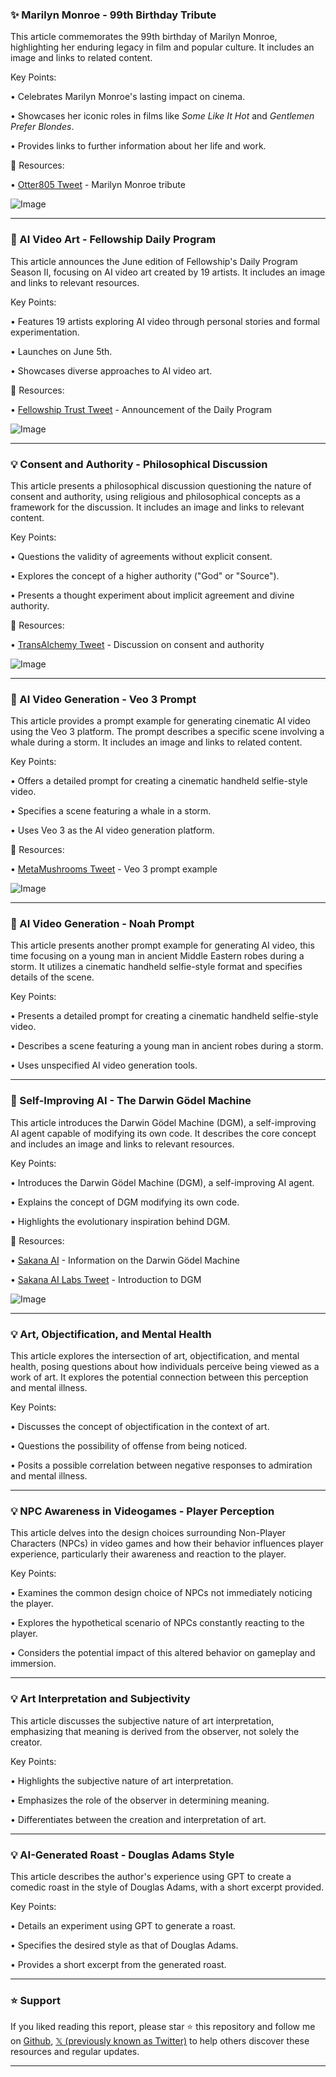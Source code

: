 ### ✨ Marilyn Monroe - 99th Birthday Tribute

This article commemorates the 99th birthday of Marilyn Monroe, highlighting her enduring legacy in film and popular culture.  It includes an image and links to related content.

Key Points:

• Celebrates Marilyn Monroe's lasting impact on cinema.


• Showcases her iconic roles in films like *Some Like It Hot* and *Gentlemen Prefer Blondes*.


• Provides links to further information about her life and work.


🔗 Resources:

• [Otter805 Tweet](https://x.com/otter805/status/1929557828882329947) - Marilyn Monroe tribute


![Image](https://pbs.twimg.com/media/GscqVx2agAAQ-hw?format=jpg&name=small)



---

### 🚀 AI Video Art - Fellowship Daily Program

This article announces the June edition of Fellowship's Daily Program Season II, focusing on AI video art created by 19 artists.  It includes an image and links to relevant resources.

Key Points:

• Features 19 artists exploring AI video through personal stories and formal experimentation.


• Launches on June 5th.


• Showcases diverse approaches to AI video art.


🔗 Resources:

• [Fellowship Trust Tweet](https://x.com/fellowshiptrust/status/1929556115723014605) - Announcement of the Daily Program


![Image](https://pbs.twimg.com/amplify_video_thumb/1929556009519022080/img/IqkGVYOa4a92WrXW.jpg)


---

### 💡  Consent and Authority - Philosophical Discussion

This article presents a philosophical discussion questioning the nature of consent and authority, using religious and philosophical concepts as a framework for the discussion.  It includes an image and links to relevant content.

Key Points:

• Questions the validity of agreements without explicit consent.


• Explores the concept of a higher authority ("God" or "Source").


• Presents a thought experiment about implicit agreement and divine authority.



🔗 Resources:

• [TransAlchemy Tweet](https://x.com/TransAlchemy/status/1929555972462457009) - Discussion on consent and authority


![Image](https://pbs.twimg.com/media/Gscotw6aIAAquMJ?format=png&name=360x360)


---

### 🤖 AI Video Generation - Veo 3 Prompt

This article provides a prompt example for generating cinematic AI video using the Veo 3 platform. The prompt describes a specific scene involving a whale during a storm. It includes an image and links to related content.


Key Points:

• Offers a detailed prompt for creating a cinematic handheld selfie-style video.


• Specifies a scene featuring a whale in a storm.


• Uses Veo 3 as the AI video generation platform.



🔗 Resources:

• [MetaMushrooms Tweet](https://x.com/MetaMushrooms/status/1929555916044837092) - Veo 3 prompt example


![Image](https://pbs.twimg.com/amplify_video_thumb/1929555200165179392/img/Pv7aQjVCe1A34Tb_.jpg)


---

### 🤖 AI Video Generation - Noah Prompt

This article presents another prompt example for generating AI video, this time focusing on a young man in ancient Middle Eastern robes during a storm.  It utilizes a cinematic handheld selfie-style format and specifies details of the scene.


Key Points:

• Presents a detailed prompt for creating a cinematic handheld selfie-style video.


• Describes a scene featuring a young man in ancient robes during a storm.


• Uses unspecified AI video generation tools.



---

### 🤖 Self-Improving AI - The Darwin Gödel Machine

This article introduces the Darwin Gödel Machine (DGM), a self-improving AI agent capable of modifying its own code.  It describes the core concept and includes an image and links to relevant resources.

Key Points:

• Introduces the Darwin Gödel Machine (DGM), a self-improving AI agent.


• Explains the concept of DGM modifying its own code.


• Highlights the evolutionary inspiration behind DGM.


🔗 Resources:

• [Sakana AI](https://sakana.ai/dgm) - Information on the Darwin Gödel Machine


• [Sakana AI Labs Tweet](https://x.com/SakanaAILabs/status/1928272612431646943) - Introduction to DGM


![Image](https://pbs.twimg.com/media/GsKZb4BaEAAaSLZ?format=jpg&name=small)



---

### 💡 Art, Objectification, and Mental Health

This article explores the intersection of art, objectification, and mental health, posing questions about how individuals perceive being viewed as a work of art.  It explores the potential connection between this perception and mental illness.


Key Points:

• Discusses the concept of objectification in the context of art.


• Questions the possibility of offense from being noticed.


• Posits a possible correlation between negative responses to admiration and mental illness.



---

### 💡  NPC Awareness in Videogames - Player Perception

This article delves into the design choices surrounding Non-Player Characters (NPCs) in video games and how their behavior influences player experience, particularly their awareness and reaction to the player.


Key Points:

• Examines the common design choice of NPCs not immediately noticing the player.


• Explores the hypothetical scenario of NPCs constantly reacting to the player.


• Considers the potential impact of this altered behavior on gameplay and immersion.



---

### 💡 Art Interpretation and Subjectivity

This article discusses the subjective nature of art interpretation, emphasizing that meaning is derived from the observer, not solely the creator.


Key Points:

• Highlights the subjective nature of art interpretation.


• Emphasizes the role of the observer in determining meaning.


• Differentiates between the creation and interpretation of art.



---

### 💡 AI-Generated Roast - Douglas Adams Style

This article describes the author's experience using GPT to create a comedic roast in the style of Douglas Adams, with a short excerpt provided.


Key Points:

• Details an experiment using GPT to generate a roast.


• Specifies the desired style as that of Douglas Adams.


• Provides a short excerpt from the generated roast.


---

### ⭐️ Support

If you liked reading this report, please star ⭐️ this repository and follow me on [Github](https://github.com/Drix10), [𝕏 (previously known as Twitter)](https://x.com/DRIX_10_) to help others discover these resources and regular updates.

---